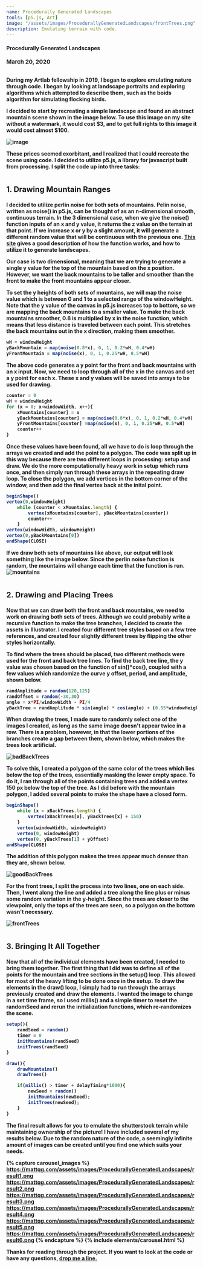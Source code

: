 ```yaml
---
name: Procedurally Generated Landscapes
tools: [p5.js, Art]
image: "/assets/images/ProcedurallyGeneratedLandscapes/frontTrees.png"
description: Emulating terrain with code.
---
```

#### <b>Procedurally Generated Landscapes<b>
<p style="font-size:15px; padding: 0em 0 1em 0;">March 20, 2020</p>

During my Artlab fellowship in 2019, I began to explore emulating nature through code. I began by looking at landscape portraits and exploring algorithms which attempted to describe them, such as the boids algorithm for simulating flocking birds. 

I decided to start by recreating a simple landscape and found an abstract mountain scene shown in the image below. To use this image on my site without a watermark, it would cost $3, and to get full rights to this image it would cost almost $100.

![image](https://i.pinimg.com/736x/81/f8/07/81f807b4eb84cd2f156fb8e3a82ebae6.jpg "Building Image")

These prices seemed exorbitant, and I realized that I could recreate the scene using code. I decided to utilize p5.js, a library for javascript built from processing. I split the code up into three tasks:

<p style="font-size:20px; padding: 1em 0 0em 0em;"> 1. Drawing Mountain Ranges</p>

I decided to utilize perlin noise for both sets of mountains. Pelin noise, written as noise() in p5.js, can be thought of as an n-dimensional smooth, continuous terrain. In the 3 dimensional case, when we give the noise() function inputs of an x and y value, it returns the z value on the terrain at that point. If we increase x or y by a slight amount, it will generate a different random value that will be continuous with the previous one. [This site](https://gpfault.net/posts/perlin-noise.txt.html) gives a good description of how the function works, and how to utilize it to generate landscapes. 

Our case is two dimensional, meaning that we are trying to generate a single y value for the top of the mountain based on the x position. However, we want the back mountains to be taller and smoother than the front to make the front mountains appear closer. 

To set the y heights of both sets of mountains, we will map the noise value which is between 0 and 1 to a selected range of the windowHeight. Note that the y value of the canvas in p5.js increases top to bottom, so we are mapping the back mountains to a smaller value. To make the back mountains smoother, 0.8 is multiplied by x in the noise function, which means that less distance is traveled between each point. This stretches the back mountains out in the x direction, making them smoother.


``` javascript
wH = windowHeight
yBackMountain = map(noise(0.8*x), 0, 1, 0.2*wH, 0.4*wH)
yFrontMountain = map(noise(x), 0, 1, 0.25*wH, 0.5*wH)
```
The above code generates a y point for the front and back mountains with an x input. Now, we need to loop through all of the x in the canvas and set a y point for each x. These x and y values will be saved into arrays to be used for drawing. 

``` javascript
counter = 0
wH = windowHeight
for (x = 0; x<windowWidth, x++){
    xMountains[counter] = x
    yBackMountains[counter] = map(noise(0.8*x), 0, 1, 0.2*wH, 0.4*wH)
    yFrontMountains[counter] =map(noise(x), 0, 1, 0.25*wH, 0.5*wH)
    counter++ 
}
```
Once these values have been found, all we have to do is loop through the arrays we created and add the point to a polygon. The code was split up in this way because there are two different loops in processing: setup and draw. We do the more computationally heavy work in setup which runs once, and then simply run through these arrays in the repeating draw loop. To close the polygon, we add vertices in the bottom corner of the window, and then add the final vertex back at the inital point.

``` javascript
beginShape()
vertex(0,windowHeight)
	while (counter < xMountains.length) {
		vertex(xMountains[counter], yBackMountains[counter])
		counter++
	}
vertex(windowWidth, windowHeight)
vertex(0,yBackMountains[0])
endShape(CLOSE)
```
If we draw both sets of mountains like above, our output will look something like the image below. Since the perlin noise function is random, the mountains will change each time that the function is run.
![mountains](\assets\images\ProcedurallyGeneratedLandscapes\mountains.png)
<p style="font-size:20px; padding: 1em 0 0em 0em;"> 2. Drawing and Placing Trees</p>

Now that we can draw both the front and back mountains, we need to work on drawing both sets of trees. Although we could probably write a recursive function to make the tree branches, I decided to create the assets in Illustrator. I created four different tree styles based on a few tree references, and created four slightly different trees by flipping the other styles horizontally. 

To find where the trees should be placed, two different methods were used for the front and back tree lines. To find the back tree line, the y value was chosen based on the function of sin()*cos(), coupled with a few values which randomize the curve y offset, period, and amplitude, shown below. 

``` javascript
randAmplitude = random(120,125)
randOffset = random(-30,30)
angle = x*PI/windowWidth - PI/4
yBackTree = randAmplitude * sin(angle) * cos(angle) + (0.55*windowHeight) + randOffset)
```
When drawing the trees, I made sure to randomly select one of the images I created, as long as the same image doesn't appear twice in a row. There is a problem, however, in that the lower portions of the branches create a gap between them, shown below, which makes the trees look artificial.

![badBackTrees](\assets\images\ProcedurallyGeneratedLandscapes\badBackTrees.png)

To solve this, I created a polygon of the same color of the trees which lies below the top of the trees, essentially masking the lower empty space. To do it, I ran through all of the points containing trees and added a vertex 150 px below the top of the tree. As I did before with the mountain polygon, I added several points to make the shape have a closed form.

``` javascript
beginShape()
	while (x < xBackTrees.length) {
		vertex(xBackTrees[x], yBackTrees[x] + 150)
	}
	vertex(windowWidth, windowHeight)
	vertex(0, windowHeight)
	vertex(0, yBackTrees[1] + yOffset)
endShape(CLOSE)
```
The addition of this polygon makes the trees appear much denser than they are, shown below.

![goodBackTrees](\assets\images\ProcedurallyGeneratedLandscapes\goodBackTrees.png)

For the front trees, I split the process into two lines, one on each side. Then, I went along the line and added a tree along the line plus or minus some random variation in the y-height. Since the trees are closer to the viewpoint, only the tops of the trees are seen, so a polygon on the bottom wasn't necessary.

![frontTrees](\assets\images\ProcedurallyGeneratedLandscapes\frontTrees.png)

<p style="font-size:20px; padding: 1em 0 0em 0em;"> 3. Bringing It All Together</p>

Now that all of the individual elements have been created, I needed to bring them together. The first thing that I did was to define all of the points for the mountain and tree sections in the setup() loop. This allowed for most of the heavy lifting to be done once in the setup. To draw the elements in the draw() loop, I simply had to run through the arrays previously created and draw the elements. I wanted the image to change in a set time frame, so I used millis() and a simple timer to reset the randomSeed and rerun the initialization functions, which re-randomizes the scene. 
``` javascript
setup(){
	randSeed = random()
	timer = 0
	initMountains(randSeed)
	initTrees(randSeed)
}

draw(){
	drawMountains()
	drawTrees()

	if(millis() > timer + delayTiming*1000){
		newSeed = random()
		initMountains(newSeed);
		initTrees(newSeed);
	}
}
```

The final result allows for you to emulate the shutterstock terrain while maintaining ownership of the picture! I have included several of my results below. Due to the random nature of the code, a seemingly infinite amount of images can be created until you find one which suits your needs.

{% capture carousel_images %}
https://mattqg.com/assets/images/ProcedurallyGeneratedLandscapes/result1.png
https://mattqg.com/assets/images/ProcedurallyGeneratedLandscapes/result2.png
https://mattqg.com/assets/images/ProcedurallyGeneratedLandscapes/result3.png
https://mattqg.com/assets/images/ProcedurallyGeneratedLandscapes/result4.png
https://mattqg.com/assets/images/ProcedurallyGeneratedLandscapes/result5.png
https://mattqg.com/assets/images/ProcedurallyGeneratedLandscapes/result6.png
{% endcapture %}
{% include elements/carousel.html %}

Thanks for reading through the project. If you want to look at the code or have any questions, [drop me a line.](mailto:me@mattqg.com)

